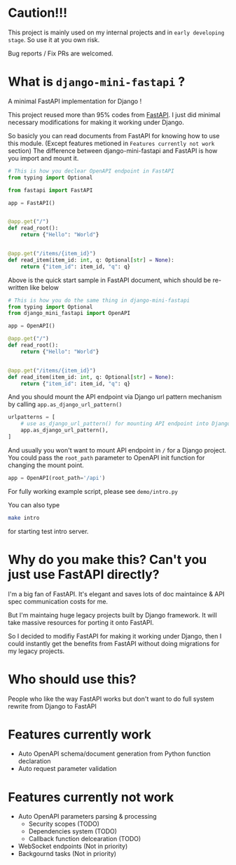# Caution!!!
This project is mainly used on my internal projects and in `early developing stage`. So use it at you own risk.

Bug reports / Fix PRs are welcomed.


# What is `django-mini-fastapi` ?
A minimal FastAPI implementation for Django !

This project reused more than 95% codes from [FastAPI](https://fastapi.tiangolo.com/). I just did minimal necessary modifications for making it working under Django.

So basicly you can read documents from FastAPI for knowing how to use this module. (Except features metioned in `Features currently not work` section)
The difference between django-mini-fastapi and FastAPI is how you import and mount it.


```python
# This is how you declear OpenAPI endpoint in FastAPI
from typing import Optional

from fastapi import FastAPI

app = FastAPI()


@app.get("/")
def read_root():
    return {"Hello": "World"}


@app.get("/items/{item_id}")
def read_item(item_id: int, q: Optional[str] = None):
    return {"item_id": item_id, "q": q}
```

Above is the quick start sample in FastAPI document, which should be re-written like below


```python
# This is how you do the same thing in django-mini-fastapi
from typing import Optional
from django_mini_fastapi import OpenAPI

app = OpenAPI()

@app.get("/")
def read_root():
    return {"Hello": "World"}


@app.get("/items/{item_id}")
def read_item(item_id: int, q: Optional[str] = None):
    return {"item_id": item_id, "q": q}
```

And you should mount the API endpoint via Django url pattern mechanism by calling `app.as_django_url_pattern()`

```python
urlpatterns = [
    # use as_django_url_pattern() for mounting API endpoint into Django url parser
    app.as_django_url_pattern(),
]
```

And usually you won't want to mount API endpoint in `/` for a Django project. You could pass the `root_path` parameter to OpenAPI init function for changing the mount point.

```python
app = OpenAPI(root_path='/api')
```

For fully working example script, please see `demo/intro.py`

You can also type

```sh
make intro
```

for starting test intro server.


# Why do you make this? Can't you just use FastAPI directly?
I'm a big fan of FastAPI. It's elegant and saves lots of doc maintaince & API spec communication costs for me.

But I'm maintaing huge legacy projects built by Django framework. It will take massive resources for porting it onto FastAPI.

So I decided to modifiy FastAPI for making it working under Django, then I could instantly get the benefits from FastAPI without  doing migrations for my legacy projects.

# Who should use this?
People who like the way FastAPI works but don't want to do full system rewrite from Django to FastAPI

# Features currently work
* Auto OpenAPI schema/document generation from Python function declaration
* Auto request parameter validation

# Features currently not work
* Auto OpenAPI parameters parsing & processing 
  * Security scopes (TODO)
  * Dependencies system (TODO)
  * Callback function delcearation (TODO)
* WebSocket endpoints (Not in priority)
* Backgournd tasks (Not in priority)
